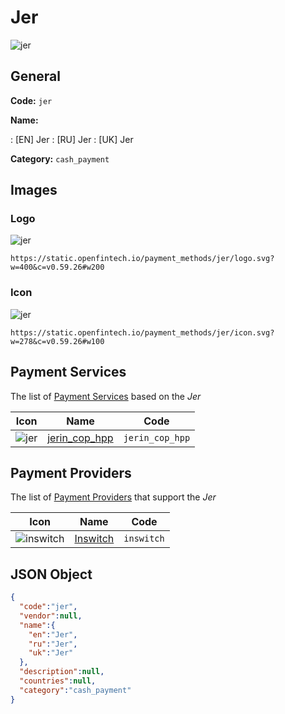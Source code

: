 
# Jer 
![jer](https://static.openfintech.io/payment_methods/jer/logo.svg?w=400&c=v0.59.26#w200)  

## General 
**Code:** `jer` 
 
**Name:** 
 
:	[EN] Jer 
:	[RU] Jer 
:	[UK] Jer 
 
**Category:** `cash_payment` 
 

## Images 

### Logo 
![jer](https://static.openfintech.io/payment_methods/jer/logo.svg?w=400&c=v0.59.26#w200)  

```
https://static.openfintech.io/payment_methods/jer/logo.svg?w=400&c=v0.59.26#w200
```  

### Icon 
![jer](https://static.openfintech.io/payment_methods/jer/icon.svg?w=278&c=v0.59.26#w100)  

```
https://static.openfintech.io/payment_methods/jer/icon.svg?w=278&c=v0.59.26#w100
```  

## Payment Services 
 
The list of [Payment Services](/payment-services/) based on the _Jer_ 

|Icon|Name|Code| 
|:---:|:---:|:---:| 
|![jer](https://static.openfintech.io/payment_methods/jer/icon.svg?w=278&c=v0.59.26#w100) |[jerin_cop_hpp](/payment-services/jerin_cop_hpp/)|`jerin_cop_hpp`| 
 

## Payment Providers 
 
The list of [Payment Providers](/payment-providers/) that support the _Jer_ 

|Icon|Name|Code| 
|:---:|:---:|:---:| 
|![inswitch](https://static.openfintech.io/payment_providers/inswitch/icon.png?w=278&c=v0.59.26#w100) |[Inswitch](/payment-providers/inswitch/)|`inswitch`| 
 

## JSON Object 

```json
{
  "code":"jer",
  "vendor":null,
  "name":{
    "en":"Jer",
    "ru":"Jer",
    "uk":"Jer"
  },
  "description":null,
  "countries":null,
  "category":"cash_payment"
}
```  

